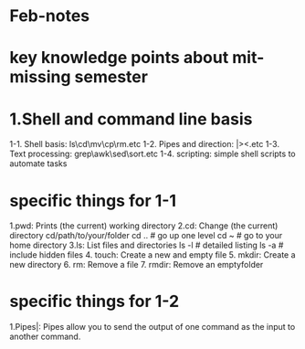 # Feb-notes
# key knowledge points about mit-missing semester

# 1.Shell and command line basis
  1-1. Shell basis: ls\cd\mv\cp\rm.etc
  1-2. Pipes and direction: |\>\<.etc
  1-3. Text processing: grep\awk\sed\sort.etc
  1-4. scripting: simple shell scripts to automate tasks
     
# specific things for 1-1
1.pwd: Prints (the current) working directory
2.cd: Change (the current) directory cd/path/to/your/folder
      cd .. # go up one level
      cd ~ # go to your home directory
3.ls: List files and directories
      ls -l # detailed listing
      ls -a # include hidden files
4. touch: Create a new and empty file
5. mkdir: Create a new directory
6. rm: Remove a file
7. rmdir: Remove an emptyfolder

# specific things for 1-2
1.Pipes|: Pipes allow you to send the output of one command as the input to another command.

